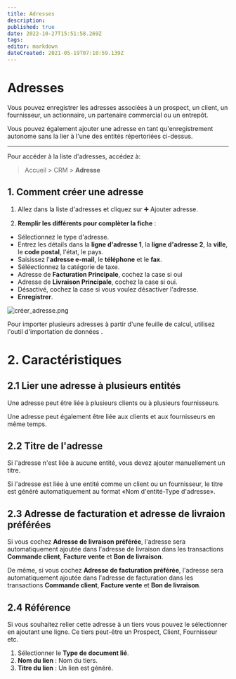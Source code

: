 ```yaml
---
title: Adresses
description: 
published: true
date: 2022-10-27T15:51:58.269Z
tags: 
editor: markdown
dateCreated: 2021-05-19T07:10:59.139Z
---
```


# Adresses
Vous pouvez enregistrer les adresses associées à un prospect, un client, un fournisseur, un actionnaire, un partenaire commercial ou un entrepôt.

Vous pouvez également ajouter une adresse en tant qu'enregistrement autonome sans la lier à l'une des entités répertoriées ci-dessus.

---

Pour accéder à la liste d'adresses, accédez à:

> Accueil > CRM > **Adresse**

## 1. Comment créer une adresse

1. Allez dans la liste d'adresses et cliquez sur :heavy_plus_sign: Ajouter adresse.

2. **Remplir les différents pour complèter la fiche** : 

- Sélectionnez le type d'adresse.
- Entrez les détails dans la **ligne d'adresse 1**, la **ligne d'adresse 2**, la **ville**, le **code postal**, l'état, le pays.
- Saisissez l'**adresse e-mail**, le **téléphone** et le **fax**.
- Séléectionnez la catégorie de taxe.
- Adresse de **Facturation Principale**, cochez la case si oui
- Adresse de **Livraison Principale**, cochez la case si oui.
- Désactivé, cochez la case si vous voulez désactiver l'adresse.
- **Enregistrer**.

![créer_adresse.png](/crm/address/créer_adresse.png)

Pour importer plusieurs adresses à partir d'une feuille de calcul, utilisez l'outil d'importation de données .

# 2. Caractéristiques

## 2.1 Lier une adresse à plusieurs entités

Une adresse peut être liée à plusieurs clients ou à plusieurs fournisseurs.

Une adresse peut également être liée aux clients et aux fournisseurs en même temps.

## 2.2 Titre de l'adresse

Si l'adresse n'est liée à aucune entité, vous devez ajouter manuellement un titre.

Si l'adresse est liée à une entité comme un client ou un fournisseur, le titre est généré automatiquement au format «Nom d'entité-Type d'adresse».

## 2.3 Adresse de facturation et adresse de livraion préférées

Si vous cochez **Adresse de livraison préférée**, l'adresse sera automatiquement ajoutée dans l'adresse de livraison dans les transactions **Commande client**, **Facture vente** et **Bon de livraison**.

De même, si vous cochez **Adresse de facturation préférée**, l'adresse sera automatiquement ajoutée dans l'adresse de facturation dans les transactions **Commande client**, **Facture vente** et **Bon de livraison**.

## 2.4 Référence

Si vous souhaitez relier cette adresse à un tiers vous pouvez le sélectionner en ajoutant une ligne. Ce tiers peut-être un Prospect, Client, Fournisseur etc.

1. Sélectionner le **Type de document lié**.
2. **Nom du lien** : Nom du tiers.
3. **Titre du lien** : Un lien est généré.